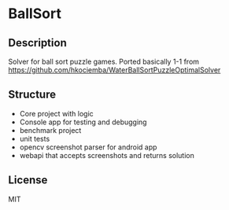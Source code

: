 # BallSort

## Description
Solver for ball sort puzzle games. Ported basically 1-1 from https://github.com/hkociemba/WaterBallSortPuzzleOptimalSolver

## Structure

- Core project with logic
- Console app for testing and debugging
- benchmark project
- unit tests
- opencv screenshot parser for android app
- webapi that accepts screenshots and returns solution

## License
MIT